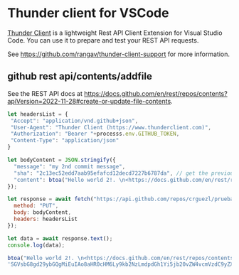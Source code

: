 # Thunder client for VSCode

[Thunder Client](https://github.com/rangav/thunder-client-support#thunder-client) is a lightweight Rest API Client Extension for Visual Studio Code. You can use it to prepare and test your REST API requests.

See <https://github.com/rangav/thunder-client-support> for more information.

## github rest api/contents/addfile

See the REST API docs at <https://docs.github.com/en/rest/repos/contents?apiVersion=2022-11-28#create-or-update-file-contents>.

```js
let headersList = {
 "Accept": "application/vnd.github+json",
 "User-Agent": "Thunder Client (https://www.thunderclient.com)",
 "Authorization": "Bearer "+processs.env.GITHUB_TOKEN,
 "Content-Type": "application/json"
}

let bodyContent = JSON.stringify({ 
  "message": "my 2nd commit message",
  "sha": "2c13ec52edd7aab95efafcd12decd7227b6787da", // get the previous sha of the file
  "content": btoa("Hello world 2!. \n<https://docs.github.com/en/rest/repos/contents?apiVersion=2022-11-28>")
});

let response = await fetch("https://api.github.com/repos/crguezl/prueba-interfaz.web/contents/README-1.md", { 
  method: "PUT",
  body: bodyContent,
  headers: headersList
});

let data = await response.text();
console.log(data);
```

```js
btoa("Hello world 2!. \n<https://docs.github.com/en/rest/repos/contents?apiVersion=2022-11-28>")
'SGVsbG8gd29ybGQgMiEuIAo8aHR0cHM6Ly9kb2NzLmdpdGh1Yi5jb20vZW4vcmVzdC9yZXBvcy9jb250ZW50cz9hcGlWZXJzaW9uPTIwMjItMTEtMjg+'
```